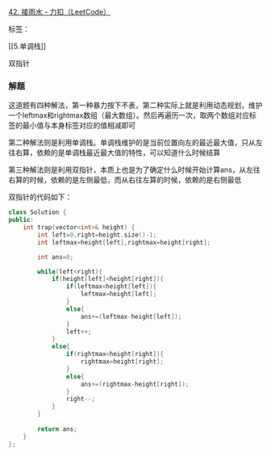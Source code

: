 [42. 接雨水 - 力扣（LeetCode）](https://leetcode.cn/problems/trapping-rain-water/?envType=study-plan-v2&envId=top-100-liked)

标签：

[[5.单调栈]]

双指针

### 解题

这道题有四种解法，第一种暴力按下不表，第二种实际上就是利用动态规划，维护一个leftmax和rightmax数组（最大数组）。然后再遍历一次，取两个数组对应标签的最小值与本身标签对应的值相减即可

第二种解法则是利用单调栈。单调栈维护的是当前位置向左的最近最大值，只从左往右算，依赖的是单调栈最近最大值的特性，可以知道什么时候结算

第三种解法则是利用双指针，本质上也是为了确定什么时候开始计算ans，从左往右算的时候，依赖的是左侧最低，而从右往左算的时候，依赖的是右侧最低

双指针的代码如下：

```cpp
class Solution {
public:
    int trap(vector<int>& height) {
        int left=0,right=height.size()-1;
        int leftmax=height[left],rightmax=height[right];

        int ans=0;

        while(left<right){
            if(height[left]<height[right]){
                if(leftmax<height[left]){
                    leftmax=height[left];
                }
                else{
                    ans+=(leftmax-height[left]);
                }
                left++;
            }
            else{
                if(rightmax<height[right]){
                    rightmax=height[right];
                }
                else{
                    ans+=(rightmax-height[right]);
                }
                right--;
            }
        }
        
        return ans;
    }
};
```

